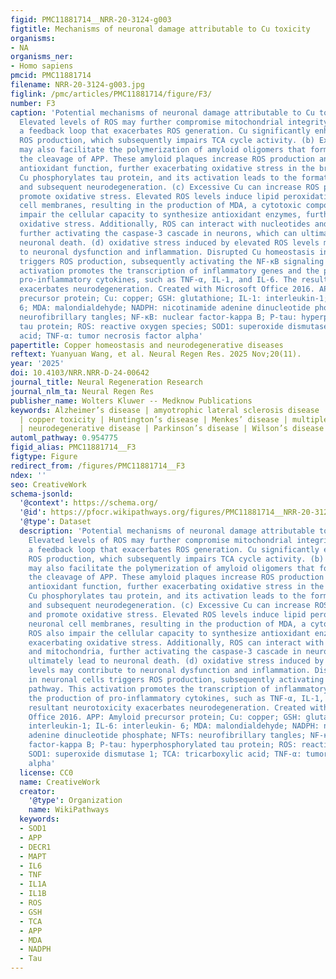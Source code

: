 ```yaml
---
figid: PMC11881714__NRR-20-3124-g003
figtitle: Mechanisms of neuronal damage attributable to Cu toxicity
organisms:
- NA
organisms_ner:
- Homo sapiens
pmcid: PMC11881714
filename: NRR-20-3124-g003.jpg
figlink: /pmc/articles/PMC11881714/figure/F3/
number: F3
caption: 'Potential mechanisms of neuronal damage attributable to Cu toxicity.(a)
  Elevated levels of ROS may further compromise mitochondrial integrity, creating
  a feedback loop that exacerbates ROS generation. Cu significantly enhances mitochondrial
  ROS production, which subsequently impairs TCA cycle activity. (b) Excessive Cu
  may also facilitate the polymerization of amyloid oligomers that form following
  the cleavage of APP. These amyloid plaques increase ROS production and may impair
  antioxidant function, further exacerbating oxidative stress in the brain. Additionally,
  Cu phosphorylates tau protein, and its activation leads to the formation of NFTs
  and subsequent neurodegeneration. (c) Excessive Cu can increase ROS production and
  promote oxidative stress. Elevated ROS levels induce lipid peroxidation in neuronal
  cell membranes, resulting in the production of MDA, a cytotoxic compound. ROS also
  impair the cellular capacity to synthesize antioxidant enzymes, further exacerbating
  oxidative stress. Additionally, ROS can interact with nucleotides and mitochondria,
  further activating the caspase-3 cascade in neurons, which can ultimately lead to
  neuronal death. (d) oxidative stress induced by elevated ROS levels may contribute
  to neuronal dysfunction and inflammation. Disrupted Cu homeostasis in neuronal cells
  triggers ROS production, subsequently activating the NF-κB signaling pathway. This
  activation promotes the transcription of inflammatory genes and the production of
  pro-inflammatory cytokines, such as TNF-α, IL-1, and IL-6. The resultant neurotoxicity
  exacerbates neurodegeneration. Created with Microsoft Office 2016. APP: Amyloid
  precursor protein; Cu: copper; GSH: glutathione; IL-1: interleukin-1; IL-6: interleukin-
  6; MDA: malondialdehyde; NADPH: nicotinamide adenine dinucleotide phosphate; NFTs:
  neurofibrillary tangles; NF-κB: nuclear factor-kappa B; P-tau: hyperphosphorylated
  tau protein; ROS: reactive oxygen species; SOD1: superoxide dismutase 1; TCA: tricarboxylic
  acid; TNF-α: tumor necrosis factor alpha'
papertitle: Copper homeostasis and neurodegenerative diseases
reftext: Yuanyuan Wang, et al. Neural Regen Res. 2025 Nov;20(11).
year: '2025'
doi: 10.4103/NRR.NRR-D-24-00642
journal_title: Neural Regeneration Research
journal_nlm_ta: Neural Regen Res
publisher_name: Wolters Kluwer -- Medknow Publications
keywords: Alzheimer’s disease | amyotrophic lateral sclerosis disease | copper homeostasis
  | copper toxicity | Huntington’s disease | Menkes’ disease | multiple sclerosis
  | neurodegenerative disease | Parkinson’s disease | Wilson’s disease
automl_pathway: 0.954775
figid_alias: PMC11881714__F3
figtype: Figure
redirect_from: /figures/PMC11881714__F3
ndex: ''
seo: CreativeWork
schema-jsonld:
  '@context': https://schema.org/
  '@id': https://pfocr.wikipathways.org/figures/PMC11881714__NRR-20-3124-g003.html
  '@type': Dataset
  description: 'Potential mechanisms of neuronal damage attributable to Cu toxicity.(a)
    Elevated levels of ROS may further compromise mitochondrial integrity, creating
    a feedback loop that exacerbates ROS generation. Cu significantly enhances mitochondrial
    ROS production, which subsequently impairs TCA cycle activity. (b) Excessive Cu
    may also facilitate the polymerization of amyloid oligomers that form following
    the cleavage of APP. These amyloid plaques increase ROS production and may impair
    antioxidant function, further exacerbating oxidative stress in the brain. Additionally,
    Cu phosphorylates tau protein, and its activation leads to the formation of NFTs
    and subsequent neurodegeneration. (c) Excessive Cu can increase ROS production
    and promote oxidative stress. Elevated ROS levels induce lipid peroxidation in
    neuronal cell membranes, resulting in the production of MDA, a cytotoxic compound.
    ROS also impair the cellular capacity to synthesize antioxidant enzymes, further
    exacerbating oxidative stress. Additionally, ROS can interact with nucleotides
    and mitochondria, further activating the caspase-3 cascade in neurons, which can
    ultimately lead to neuronal death. (d) oxidative stress induced by elevated ROS
    levels may contribute to neuronal dysfunction and inflammation. Disrupted Cu homeostasis
    in neuronal cells triggers ROS production, subsequently activating the NF-κB signaling
    pathway. This activation promotes the transcription of inflammatory genes and
    the production of pro-inflammatory cytokines, such as TNF-α, IL-1, and IL-6. The
    resultant neurotoxicity exacerbates neurodegeneration. Created with Microsoft
    Office 2016. APP: Amyloid precursor protein; Cu: copper; GSH: glutathione; IL-1:
    interleukin-1; IL-6: interleukin- 6; MDA: malondialdehyde; NADPH: nicotinamide
    adenine dinucleotide phosphate; NFTs: neurofibrillary tangles; NF-κB: nuclear
    factor-kappa B; P-tau: hyperphosphorylated tau protein; ROS: reactive oxygen species;
    SOD1: superoxide dismutase 1; TCA: tricarboxylic acid; TNF-α: tumor necrosis factor
    alpha'
  license: CC0
  name: CreativeWork
  creator:
    '@type': Organization
    name: WikiPathways
  keywords:
  - SOD1
  - APP
  - DECR1
  - MAPT
  - IL6
  - TNF
  - IL1A
  - IL1B
  - ROS
  - GSH
  - TCA
  - APP
  - MDA
  - NADPH
  - Tau
---
```

